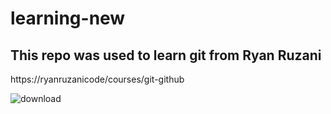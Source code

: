 # learning-new

## This repo was used to learn git from Ryan Ruzani

https://ryanruzanicode/courses/git-github

![download](https://user-images.githubusercontent.com/113925293/228479599-bb4ed87c-6f84-47aa-ba9e-163983c57b42.jpg)

